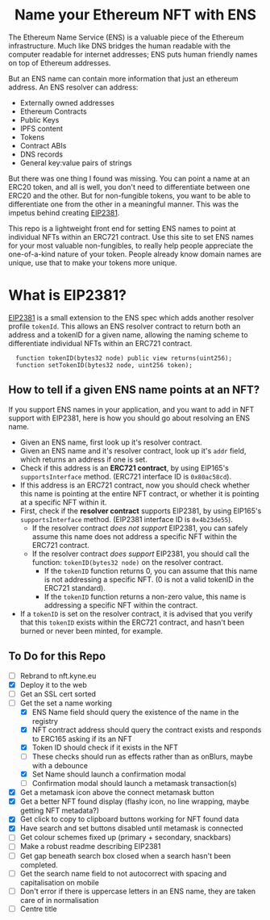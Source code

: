 <h1 align="center">
  Name your Ethereum NFT with ENS
</h1>

The Ethereum Name Service (ENS) is a valuable piece of the Ethereum infrastructure. Much like DNS bridges the human readable with the computer readable for internet addresses; ENS puts human friendly names on top of Ethereum addresses. 

But an ENS name can contain more information that just an ethereum address. An ENS resolver can address:
- Externally owned addresses
- Ethereum Contracts
- Public Keys
- IPFS content
- Tokens
- Contract ABIs
- DNS records
- General key:value pairs of strings

But there was one thing I found was missing. You can point a name at an ERC20 token, and all is well, you don't need to differentiate between one ERC20 and the other. But for non-fungible tokens, you want to be able to differentiate one from the other in a meaningful manner. This was the impetus behind creating [EIP2381](https://github.com/ethereum/EIPs/pull/2381). 

This repo is a lightweight front end for setting ENS names to point at individual NFTs within an ERC721 contract. Use this site to set ENS names for your most valuable non-fungibles, to really help people appreciate the one-of-a-kind nature of your token. People already know domain names are unique, use that to make your tokens more unique. 

# What is EIP2381?

[EIP2381](https://github.com/ethereum/EIPs/pull/2381) is a small extension to the ENS spec which adds another resolver profile `tokenId`. This allows an ENS resolver contract to return both an address and a tokenID for a given name, allowing the naming scheme to differentiate individual NFTs within an ERC721 contract.

```
  function tokenID(bytes32 node) public view returns(uint256);
  function setTokenID(bytes32 node, uint256 token);
```

## How to tell if a given ENS name points at an NFT? 

If you support ENS names in your application, and you want to add in NFT support with EIP2381, here is how you should go about resolving an ENS name. 
- Given an ENS name, first look up it's resolver contract.
- Given an ENS name and it's resolver contract, look up it's `addr` field, which returns an address if one is set. 
- Check if this address is an **ERC721 contract**, by using EIP165's `supportsInterface` method. (ERC721 interface ID is `0x80ac58cd`).
- If this address is an ERC721 contract, now you should check whether this name is pointing at the entire NFT contract, or whether it is pointing at a specific NFT within it. 
- First, check if the **resolver contract** supports EIP2381, by using EIP165's `supportsInterface` method. (EIP2381 interface ID is `0x4b23de55`).
  - If the resolver contract *does not support* EIP2381, you can safely assume this name does not address a specific NFT within the ERC721 contract.
  - If the resolver contract *does support* EIP2381, you should call the function: `tokenID(bytes32 node)` on the resolver contract.
    - If the `tokenID` function returns 0, you can assume that this name is not addressing a specific NFT. (0 is not a valid tokenID in the ERC721 standard).
    - If the `tokenID` function returns a non-zero value, this name is addressing a specific NFT within the contract.
- If a `tokenID` is set on the resolver contract, it is advised that you verify that this `tokenID` exists within the ERC721 contract, and hasn't been burned or never been minted, for example. 

## To Do for this Repo
- [ ] Rebrand to nft.kyne.eu
- [x] Deploy it to the web
- [ ] Get an SSL cert sorted
- [ ] Get the set a name working
    - [x] ENS Name field should query the existence of the name in the registry
    - [x] NFT contract address should query the contract exists and responds to ERC165 asking if its an NFT
    - [x] Token ID should check if it exists in the NFT
    - [ ] These checks should run as effects rather than as onBlurs, maybe with a debounce
    - [x] Set Name should launch a confirmation modal
    - [ ] Confirmation modal should launch a metamask transaction(s)
- [x] Get a metamask icon above the connect metamask button
- [x] Get a better NFT found display (flashy icon, no line wrapping, maybe getting NFT metadata?)
- [x] Get click to copy to clipboard buttons working for NFT found data
- [x] Have search and set buttons disabled until metamask is connected
- [ ] Get colour schemes fixed up (primary + secondary, snackbars)
- [ ] Make a robust readme describing EIP2381
- [ ] Get gap beneath search box closed when a search hasn't been completed.
- [ ] Get the search name field to not autocorrect with spacing and capitalisation on mobile
- [ ] Don't error if there is uppercase letters in an ENS name, they are taken care of in normalisation
- [ ] Centre title